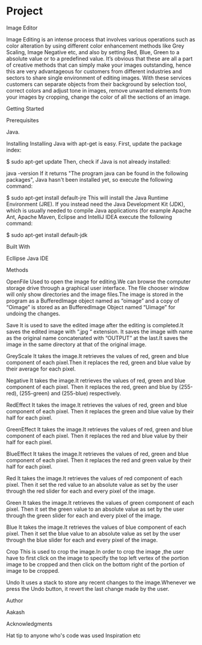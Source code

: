 # Project
Image Editor

Image Editing is an intense process that involves various operations such as color alteration by using different color enhancement methods like Grey Scaling, Image Negative etc, and also by setting Red, Blue, Green to a absolute value or to a predefined value. It’s obvious that these are all a part of creative methods that can simply make your images outstanding, hence this are very advantageous for customers from different industries and sectors to share single environment of editing images. With these services customers can separate objects from their background by selection tool, correct colors and adjust tone in images, remove unwanted elements from your images by cropping, change the color of all the sections of an image.

Getting Started

Prerequisites

Java.

Installing Installing Java with apt-get is easy. First, update the package index:

$ sudo apt-get update Then, check if Java is not already installed:

java -version If it returns "The program java can be found in the following packages", Java hasn't been installed yet, so execute the following command:

$ sudo apt-get install default-jre This will install the Java Runtime Environment (JRE). If you instead need the Java Development Kit (JDK), which is usually needed to compile Java applications (for example Apache Ant, Apache Maven, Eclipse and IntelliJ IDEA execute the following command:

$ sudo apt-get install default-jdk

Built With

Ecllipse Java IDE

Methods

OpenFile Used to open the image for editing.We can browse the computer storage drive through a graphical user interface. The file chooser window will only show directories and the image files.The image is stored in the program as a BufferedImage object named as “oimage” and a copy of “Oimage” is stored as an BufferedImage Object named “Uimage” for undoing the changes.

Save It is used to save the edited image after the editing is completed.It saves the edited image with “.jpg “ extension. It saves the image with name as the original name concatenated with “OUTPUT” at the last.It saves the image in the same directory at that of the original image.

GreyScale It takes the image.It retrieves the values of red, green and blue component of each pixel.Then it replaces the red, green and blue value by their average for each pixel.

Negative It takes the image.It retrieves the values of red, green and blue component of each pixel. Then it replaces the red, green and blue by (255-red), (255-green) and (255-blue) respectively.

RedEffect It takes the image.It retrieves the values of red, green and blue component of each pixel. Then it replaces the green and blue value by their half for each pixel.

GreenEffect It takes the image.It retrieves the values of red, green and blue component of each pixel. Then it replaces the red and blue value by their half for each pixel.

BlueEffect It takes the image.It retrieves the values of red, green and blue component of each pixel. Then it replaces the red and green value by their half for each pixel.

Red It takes the image.It retrieves the values of red component of each pixel. Then it set the red value to an absolute value as set by the user through the red slider for each and every pixel of the image.

Green It takes the image.It retrieves the values of green component of each pixel. Then it set the green value to an absolute value as set by the user through the green slider for each and every pixel of the image.

Blue It takes the image.It retrieves the values of blue component of each pixel. Then it set the blue value to an absolute value as set by the user through the blue slider for each and every pixel of the image.

Crop This is used to crop the image.In order to crop the image ,the user
have to first click on the image to specify the top left vertex of the portion image to be cropped and then click on the bottom right of the portion of image to be cropped.

Undo It uses a stack to store any recent changes to the image.Whenever
we press the Undo button, it revert the last change made by the user.

Author

Aakash

Acknowledgments

Hat tip to anyone who's code was used Inspiration etc
